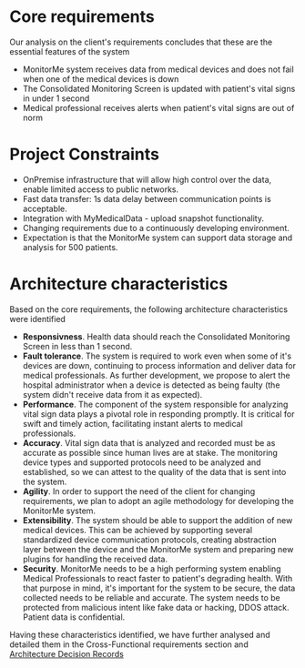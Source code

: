 # Core requirements
Our analysis on the client's requirements concludes that these are the essential features of the system
- MonitorMe system receives data from medical devices and does not fail when one of the medical devices is down 
- The Consolidated Monitoring Screen is updated with patient's vital signs in under 1 second 
- Medical professional receives alerts when patient's vital signs are out of norm 

# Project Constraints 
- OnPremise infrastructure that will allow high control over the data, enable limited access to public networks.
- Fast data transfer:  1s data delay between communication points is acceptable.
- Integration with MyMedicalData - upload snapshot functionality.
- Changing requirements due to a continuously developing environment. 
- Expectation is that the MonitorMe system can support data storage and analysis for 500 patients. 

# Architecture characteristics
Based on the core requirements, the following architecture characteristics were identified 
- __Responsivness__. Health data should reach the Consolidated Monitoring Screen in less than 1 second. 
- __Fault tolerance__. The system is required to work even when some of it's devices are down, continuing to process information and deliver data for medical professionals. As further development, we propose to alert the hospital administrator when a device is detected as being faulty (the system didn't receive data from it as expected).
- __Performance__. The component of the system responsible for analyzing vital sign data plays a pivotal role in responding promptly. It is critical for swift and timely action, facilitating instant alerts to medical professionals.
- __Accuracy__. Vital sign data that is analyzed and recorded must be as accurate as possible since human lives are at stake. The monitoring device types and supported protocols need to be analyzed and established, so we can attest to the quality of the data that is sent into the system. 
- __Agility__. In order to support the need of the client for changing requirements, we plan to adopt an agile methodology for developing the MonitorMe system. 
- __Extensibility__. The system should be able to support the addition of new medical devices. This can be achieved by supporting several standardized device communication protocols, creating abstraction layer between the device and the MonitorMe system and preparing new plugins for handling the received data. 
- __Security__. MonitorMe needs to be a high performing system enabling Medical Professionals to react faster to patient's degrading health. With that purpose in mind, it's important for the system to be secure, the data collected needs to be reliable and accurate. The system needs to be protected from malicious intent like fake data or hacking, DDOS attack. Patient data is confidential.

Having these characteristics identified, we have further analysed and detailed them in the Cross-Functional requirements section and [Architecture Decision Records](https://github.com/ArchitectsEvolutionZone/MonitorMe/tree/main/3.ADR)
